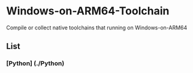 # Windows-on-ARM64-Toolchain

Compile or collect native toolchains that running on Windows-on-ARM64

## List

### [Python] (./Python)
#### 